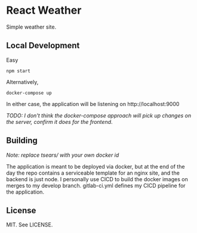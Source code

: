 # React Weather

Simple weather site.

## Local Development

Easy

```
npm start
```

Alternatively,

```
docker-compose up
```

In either case, the application will be listening on http://localhost:9000

_TODO: I don't think the docker-compose approach will pick up changes on the server, confirm it does
for the frontend_.

## Building

_Note: replace tsears/ with your own docker id_

The application is meant to be deployed via docker, but at the end of the day the repo contains a
serviceable template for an nginx site, and the backend is just node. I personally use CICD to build
the docker images on merges to my develop branch. gitlab-ci.yml defines my CICD pipeline for the
application.

## License

MIT.  See LICENSE.

